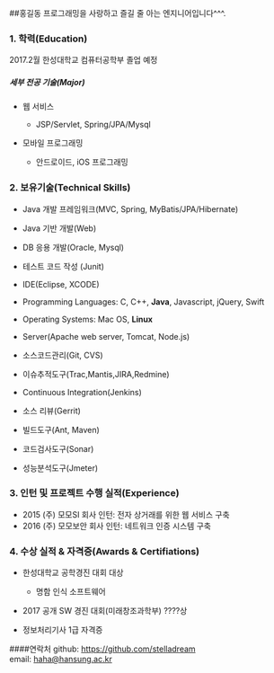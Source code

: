 ##홍길동
프로그래밍을 사랑하고 즐길 줄 아는 엔지니어입니다^^^.

### 1. 학력(Education)

2017.2월 한성대학교 컴퓨터공학부 졸업 예정

##### 세부 전공 기술(Major)

* 웹 서비스
  * JSP/Servlet, Spring/JPA/Mysql

* 모바일 프로그래밍
  * 안드로이드, iOS 프로그래밍


### 2. 보유기술(Technical Skills)
* Java 개발 프레임워크(MVC, Spring, MyBatis/JPA/Hibernate)
* Java 기반 개발(Web)
* DB 응용 개발(Oracle, Mysql)
* 테스트 코드 작성 (Junit)
* IDE(Eclipse, XCODE)

* Programming Languages: C, C++, __Java__, Javascript, jQuery, Swift
* Operating Systems: Mac OS, __Linux__
* Server(Apache web server, Tomcat, Node.js)
 
* 소스코드관리(Git, CVS)
* 이슈추적도구(Trac,Mantis,JIRA,Redmine)
* Continuous Integration(Jenkins)
* 소스 리뷰(Gerrit)
* 빌드도구(Ant, Maven)
* 코드검사도구(Sonar)
* 성능분석도구(Jmeter)

### 3. 인턴 및 프로젝트 수행 실적(Experience)
*  2015 (주) 모모SI 회사 인턴:  전자 상거래를 위한 웹 서비스 구축
*  2016 (주) 모모보안 회사 인턴: 네트워크 인증 시스템 구축

### 4. 수상 실적 & 자격증(Awards & Certifiations)
* 한성대학교 공학경진 대회 대상
  * 명함 인식 소프트웨어
  
* 2017 공개 SW 경진 대회(미래창조과학부) ????상
* 정보처리기사 1급 자격증


####연락처
github: https://github.com/stelladream  
email: haha@hansung.ac.kr
